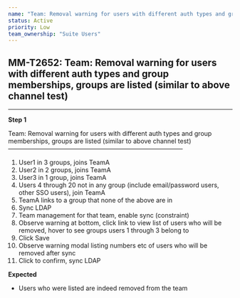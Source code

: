 ```yaml
---
name: "Team: Removal warning for users with different auth types and group memberships, groups are listed (similar to above channel test)"
status: Active
priority: Low
team_ownership: "Suite Users"
---
```


## MM-T2652: Team: Removal warning for users with different auth types and group memberships, groups are listed (similar to above channel test)

---

**Step 1**

Team: Removal warning for users with different auth types and group memberships, groups are listed (similar to above channel test)\
————————————————————————————

1. User1 in 3 groups, joins TeamA
2. User2 in 2 groups, joins TeamA
3. User3 in 1 group, joins TeamA
4. Users 4 through 20 not in any group (include email/password users, other SSO users), join TeamA
5. TeamA links to a group that none of the above are in
6. Sync LDAP
7. Team management for that team, enable sync (constraint)
8. Observe warning at bottom, click link to view list of users who will be removed, hover to see groups users 1 through 3 belong to
9. Click Save
10. Observe warning modal listing numbers etc of users who will be removed after sync
11. Click to confirm, sync LDAP

**Expected**

- Users who were listed are indeed removed from the team
